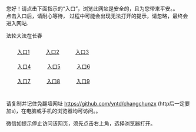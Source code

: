 您好！请点击下面指示的“入口”，浏览此网站是安全的，且为您带来平安。。 <br/>
点击入口后，请耐心等待， 过程中可能会出现无法打开的提示，请忽略，最终会进入网站. </br>

法轮大法在长春<br/>
<div style="padding:10px"><a style="margin:20px" target="_blank" href="https://d3t5ykjwxkyw30.cloudfront.net/2Qpsp?hwlddnar" id="ccLink1" rel="nofollow">入口1</a> <a target="_blank" style="margin:20px" href="https://d18u19hciu8y2e.cloudfront.net/2Qpsp?bknvhfpb" id="ccLink2" rel="nofollow">入口2</a> <a style="margin:20px" target="_blank" href="https://d2wuq7htmre04e.cloudfront.net/2Qpsp?dgohdrpy" id="ccLink3" rel="nofollow">入口3</a></div>

<div style="padding:10px" ><a style="margin:20px" target="_blank" href="https://d3t5ykjwxkyw30.cloudfront.net/2Qpsp?hwlddnar" id="ccLink4" rel="nofollow">入口4</a> <a style="margin:20px" href="https://d18u19hciu8y2e.cloudfront.net/2Qpsp?bknvhfpb" target="_blank" id="ccLink5" rel="nofollow">入口5</a> <a style="margin:20px" href="https://d2wuq7htmre04e.cloudfront.net/2Qpsp?dgohdrpy" target="_blank" id="ccLink6" rel="nofollow">入口6</a></div>

<div style="padding:10px"><a style="margin:20px" target="_blank" href="https://d3t5ykjwxkyw30.cloudfront.net/2Qpsp?hwlddnar" id="ccLink7" rel="nofollow">入口7</a> <a style="margin:20px" href="https://d18u19hciu8y2e.cloudfront.net/2Qpsp?bknvhfpb" target="_blank" id="ccLink8" rel="nofollow">入口8</a> <a style="margin:20px" target="_blank" href="https://d2wuq7htmre04e.cloudfront.net/2Qpsp?dgohdrpy" id="ccLink9" rel="nofollow">入口9</a></div>

<br/>



请复制并记住免翻墙网址 https://github.com/yntd/changchunzx (http后一定要加s)，在电脑或手机的浏览器均可访问。。<br/>

微信如提示停止访问该网页，须先点击右上角，选择浏览器打开。
